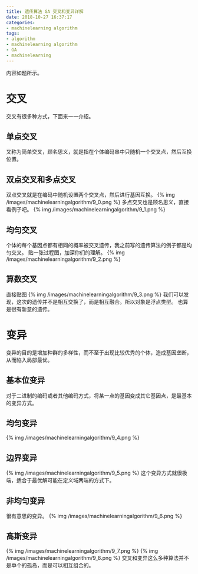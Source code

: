 ```yaml
---
title: 遗传算法 GA 交叉和变异详解
date: 2018-10-27 16:37:17
categories:
- machinelearning algorithm
tags:
- algorithm
- machinelearning algorithm
- GA
- machinelearning
---
```

内容如题所示。
<!-- more -->
# 交叉
交叉有很多种方式，下面来一一介绍。
## 单点交叉
又称为简单交叉，顾名思义，就是指在个体编码串中只随机一个交叉点，然后互换位置。
## 双点交叉和多点交叉
双点交叉就是在编码中随机设置两个交叉点，然后进行基因互换。
{% img /images/machinelearningalgorithm/9_0.png %}
多点交叉也是顾名思义，直接看例子吧。
{% img /images/machinelearningalgorithm/9_1.png %}
## 均匀交叉
个体的每个基因点都有相同的概率被交叉遗传，我之前写的遗传算法的例子都是均匀交叉。
贴一张过程图，加深你们的理解。
{% img /images/machinelearningalgorithm/9_2.png %}
## 算数交叉
直接贴图
{% img /images/machinelearningalgorithm/9_3.png %}
我们可以发现，这次的遗传并不是相互交换了，而是相互融合。所以对象是浮点类型。
也算是很有新意的遗传。
# 变异
变异的目的是增加种群的多样性，而不至于出现比较优秀的个体，造成基因垄断，从而陷入局部最优。
## 基本位变异
对于二进制的编码或者其他编码方式，将某一点的基因变成其它基因点，是最基本的变异方式。
## 均匀变异
{% img /images/machinelearningalgorithm/9_4.png %}
## 边界变异
{% img /images/machinelearningalgorithm/9_5.png %}
这个变异方式就很极端，适合于最优解可能在定义域两端的方式下。
## 非均匀变异
很有意思的变异。
{% img /images/machinelearningalgorithm/9_6.png %}
## 高斯变异
{% img /images/machinelearningalgorithm/9_7.png %}
{% img /images/machinelearningalgorithm/9_8.png %}
交叉和变异这么多种算法并不是单个的孤岛，而是可以相互组合的。




